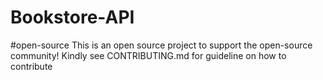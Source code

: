 # Bookstore-API
#open-source
This is an open source project to support the open-source community!
Kindly see CONTRIBUTING.md for guideline on how to contribute

